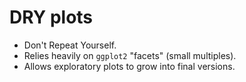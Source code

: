 DRY plots
=========

- Don't Repeat Yourself.
- Relies heavily on ``ggplot2`` "facets" (small multiples).
- Allows exploratory plots to grow into final versions.

